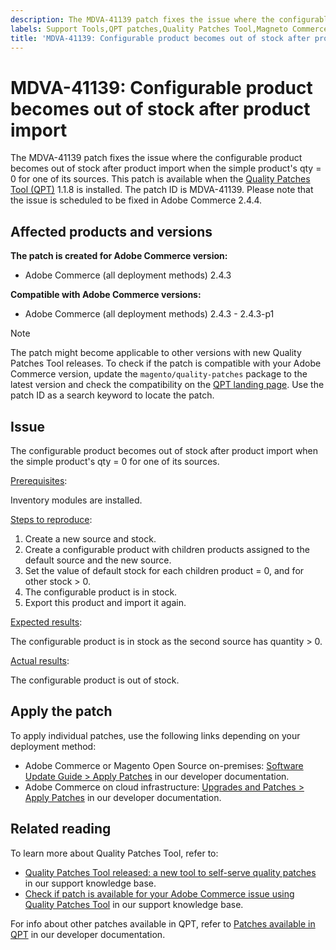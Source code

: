 ```yaml
---
description: The MDVA-41139 patch fixes the issue where the configurable product becomes out of stock after product import when the simple product's qty = 0 for one of its sources. This patch is available when the Quality Patches Tool (QPT) 1.1.8 is installed. The patch ID is MDVA-41139. Please note that the issue is scheduled to be fixed in Adobe Commerce 2.4.4.
labels: Support Tools,QPT patches,Quality Patches Tool,Magneto Commerce Cloud,QPT 1.1.8,Adobe Commerce,cloud infrastructure,on-premises,stock status,2.4.3,2.4.3-p1
title: 'MDVA-41139: Configurable product becomes out of stock after product import'
---
```


# MDVA-41139: Configurable product becomes out of stock after product import

The MDVA-41139 patch fixes the issue where the configurable product becomes out of stock after product import when the simple product's qty = 0 for one of its sources. This patch is available when the [Quality Patches Tool (QPT)](https://support.magento.com/hc/en-us/articles/360047139492) 1.1.8 is installed. The patch ID is MDVA-41139. Please note that the issue is scheduled to be fixed in Adobe Commerce 2.4.4.

## Affected products and versions

**The patch is created for Adobe Commerce version:**

* Adobe Commerce (all deployment methods) 2.4.3

**Compatible with Adobe Commerce versions:**

* Adobe Commerce (all deployment methods) 2.4.3 - 2.4.3-p1

>[!NOTE]
>
>The patch might become applicable to other versions with new Quality Patches Tool releases. To check if the patch is compatible with your Adobe Commerce version, update the `magento/quality-patches` package to the latest version and check the compatibility on the [QPT landing page](https://devdocs.magento.com/quality-patches/tool.html#patch-grid). Use the patch ID as a search keyword to locate the patch.

## Issue

The configurable product becomes out of stock after product import when the simple product's qty = 0 for one of its sources.

<u>Prerequisites</u>:

Inventory modules are installed.

<u>Steps to reproduce</u>:

1. Create a new source and stock.
1. Create a configurable product with children products assigned to the default source and the new source.
1. Set the value of default stock for each children product = 0, and for other stock > 0.
1. The configurable product is in stock.
1. Export this product and import it again.

<u>Expected results</u>:

The configurable product is in stock as the second source has quantity > 0.

<u>Actual results</u>:

The configurable product is out of stock.

## Apply the patch

To apply individual patches, use the following links depending on your deployment method:

* Adobe Commerce or Magento Open Source on-premises: [Software Update Guide > Apply Patches](https://devdocs.magento.com/guides/v2.4/comp-mgr/patching/mqp.html) in our developer documentation.
* Adobe Commerce on cloud infrastructure: [Upgrades and Patches > Apply Patches](https://devdocs.magento.com/cloud/project/project-patch.html) in our developer documentation.

## Related reading

To learn more about Quality Patches Tool, refer to:

* [Quality Patches Tool released: a new tool to self-serve quality patches](https://support.magento.com/hc/en-us/articles/360047139492) in our support knowledge base.
* [Check if patch is available for your Adobe Commerce issue using Quality Patches Tool](https://support.magento.com/hc/en-us/articles/360047125252) in our support knowledge base.

For info about other patches available in QPT, refer to [Patches available in QPT](https://devdocs.magento.com/quality-patches/tool.html#patch-grid) in our developer documentation.
